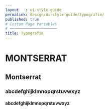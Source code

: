 ```yaml
---
layout   : ui-style-guide
permalink: design/ui-style-guide/typografie/
published: true
# Custom Page Variables
# ─────────────────────
title: Typografie
---
```


# MONTSERRAT
## Montserrat
### abcdefghijklmnopqrstuvwxyz
#### abcdefghijklmnopqrstuvwxyz



